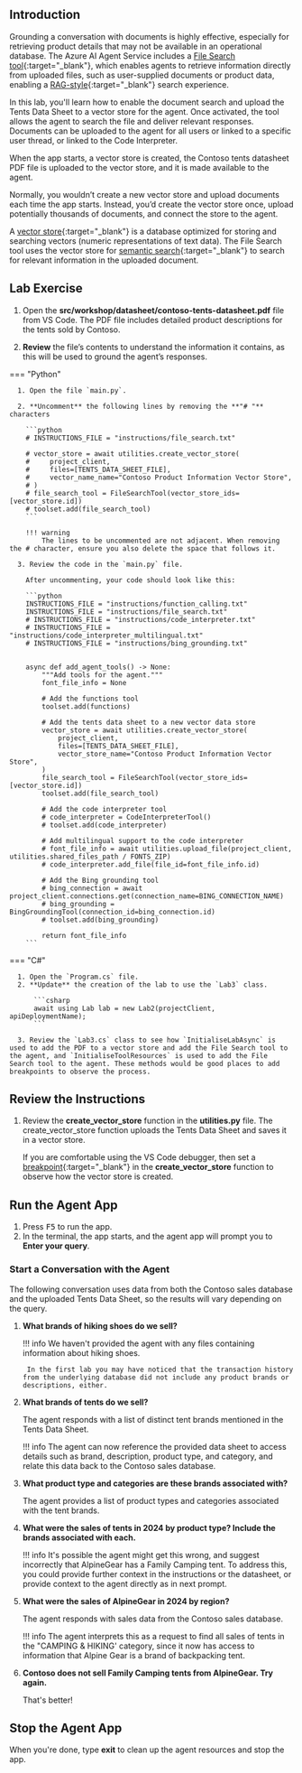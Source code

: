 ## Introduction

Grounding a conversation with documents is highly effective, especially for retrieving product details that may not be available in an operational database. The Azure AI Agent Service includes a [File Search tool](https://learn.microsoft.com/en-us/azure/ai-services/agents/how-to/tools/file-search){:target="_blank"}, which enables agents to retrieve information directly from uploaded files, such as user-supplied documents or product data, enabling a [RAG-style](https://learn.microsoft.com/azure/ai-studio/concepts/retrieval-augmented-generation){:target="_blank"} search experience.

In this lab, you'll learn how to enable the document search and upload the Tents Data Sheet to a vector store for the agent. Once activated, the tool allows the agent to search the file and deliver relevant responses. Documents can be uploaded to the agent for all users or linked to a specific user thread, or linked to the Code Interpreter.

When the app starts, a vector store is created, the Contoso tents datasheet PDF file is uploaded to the vector store, and it is made available to the agent.

Normally, you wouldn’t create a new vector store and upload documents each time the app starts. Instead, you’d create the vector store once, upload potentially thousands of documents, and connect the store to the agent.

A [vector store](https://en.wikipedia.org/wiki/Vector_database){:target="_blank"} is a database optimized for storing and searching vectors (numeric representations of text data). The File Search tool uses the vector store for [semantic search](https://en.wikipedia.org/wiki/Semantic_search){:target="_blank"} to search for relevant information in the uploaded document.

## Lab Exercise

1. Open the **src/workshop/datasheet/contoso-tents-datasheet.pdf** file from VS Code. The PDF file includes detailed product descriptions for the tents sold by Contoso.

2. **Review** the file’s contents to understand the information it contains, as this will be used to ground the agent’s responses.

=== "Python"

      1. Open the file `main.py`.

      2. **Uncomment** the following lines by removing the **"# "** characters

        ```python
        # INSTRUCTIONS_FILE = "instructions/file_search.txt"

        # vector_store = await utilities.create_vector_store(
        #     project_client,
        #     files=[TENTS_DATA_SHEET_FILE],
        #     vector_name_name="Contoso Product Information Vector Store",
        # )
        # file_search_tool = FileSearchTool(vector_store_ids=[vector_store.id])
        # toolset.add(file_search_tool)
        ```

        !!! warning
            The lines to be uncommented are not adjacent. When removing the # character, ensure you also delete the space that follows it.

      3. Review the code in the `main.py` file.

        After uncommenting, your code should look like this:

        ```python
        INSTRUCTIONS_FILE = "instructions/function_calling.txt"
        INSTRUCTIONS_FILE = "instructions/file_search.txt"
        # INSTRUCTIONS_FILE = "instructions/code_interpreter.txt"
        # INSTRUCTIONS_FILE = "instructions/code_interpreter_multilingual.txt"
        # INSTRUCTIONS_FILE = "instructions/bing_grounding.txt"


        async def add_agent_tools() -> None:
            """Add tools for the agent."""
            font_file_info = None

            # Add the functions tool
            toolset.add(functions)

            # Add the tents data sheet to a new vector data store
            vector_store = await utilities.create_vector_store(
                project_client,
                files=[TENTS_DATA_SHEET_FILE],
                vector_store_name="Contoso Product Information Vector Store",
            )
            file_search_tool = FileSearchTool(vector_store_ids=[vector_store.id])
            toolset.add(file_search_tool)

            # Add the code interpreter tool
            # code_interpreter = CodeInterpreterTool()
            # toolset.add(code_interpreter)

            # Add multilingual support to the code interpreter
            # font_file_info = await utilities.upload_file(project_client, utilities.shared_files_path / FONTS_ZIP)
            # code_interpreter.add_file(file_id=font_file_info.id)

            # Add the Bing grounding tool
            # bing_connection = await project_client.connections.get(connection_name=BING_CONNECTION_NAME)
            # bing_grounding = BingGroundingTool(connection_id=bing_connection.id)
            # toolset.add(bing_grounding)

            return font_file_info
        ```

=== "C#"

      1. Open the `Program.cs` file.
      2. **Update** the creation of the lab to use the `Lab3` class.

          ```csharp
          await using Lab lab = new Lab2(projectClient, apiDeploymentName);
          ```

      3. Review the `Lab3.cs` class to see how `InitialiseLabAsync` is used to add the PDF to a vector store and add the File Search tool to the agent, and `InitialiseToolResources` is used to add the File Search tool to the agent. These methods would be good places to add breakpoints to observe the process.

## Review the Instructions

1. Review the **create_vector_store** function in the **utilities.py** file. The create_vector_store function uploads the Tents Data Sheet and saves it in a vector store.

    If you are comfortable using the VS Code debugger, then set a [breakpoint](https://code.visualstudio.com/Docs/editor/debugging){:target="_blank"} in the **create_vector_store** function to observe how the vector store is created.

## Run the Agent App

1. Press <kbd>F5</kbd> to run the app.
1. In the terminal, the app starts, and the agent app will prompt you to **Enter your query**.

### Start a Conversation with the Agent

The following conversation uses data from both the Contoso sales database and the uploaded Tents Data Sheet, so the results will vary depending on the query.

1. **What brands of hiking shoes do we sell?**

    !!! info
        We haven't provided the agent with any files containing information about hiking shoes.

        In the first lab you may have noticed that the transaction history from the underlying database did not include any product brands or descriptions, either.

1. **What brands of tents do we sell?**

    The agent responds with a list of distinct tent brands mentioned in the Tents Data Sheet.

    !!! info
        The agent can now reference the provided data sheet to access details such as brand, description, product type, and category, and relate this data back to the Contoso sales database.

1. **What product type and categories are these brands associated with?**

    The agent provides a list of product types and categories associated with the tent brands.

1. **What were the sales of tents in 2024 by product type? Include the brands associated with each.**

    !!! info
        It's possible the agent might get this wrong, and suggest incorrectly that AlpineGear has a Family Camping tent. To address this, you could provide further context in the instructions or the datasheet, or provide context to the agent directly as in next prompt.

1. **What were the sales of AlpineGear in 2024 by region?**

    The agent responds with sales data from the Contoso sales database.

    !!! info
        The agent interprets this as a request to find all sales of tents in the "CAMPING & HIKING' category, since it
        now has access to information that Alpine Gear is a brand of backpacking tent.

1. **Contoso does not sell Family Camping tents from AlpineGear. Try again.**

    That's better!

## Stop the Agent App

When you're done, type **exit** to clean up the agent resources and stop the app.
